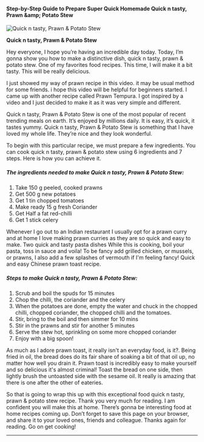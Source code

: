             

#### Step-by-Step Guide to Prepare Super Quick Homemade Quick n tasty, Prawn &amp;amp; Potato Stew

![Quick n tasty, Prawn &amp; Potato Stew](https://img-global.cpcdn.com/recipes/6bff41601e904e5a/751x532cq70/quick-n-tasty-prawn-potato-stew-recipe-main-photo.jpg)

**Quick n tasty, Prawn &amp; Potato Stew**

Hey everyone, I hope you’re having an incredible day today. Today, I’m gonna show you how to make a distinctive dish, quick n tasty, prawn & potato stew. One of my favorites food recipes. This time, I will make it a bit tasty. This will be really delicious.

I just showed my way of prawn recipe in this video. it may be usual method for some friends. i hope this video will be helpful for beginners started. I came up with another recipe called Prawn Tempura. I got inspired by a video and I just decided to make it as it was very simple and different.

Quick n tasty, Prawn & Potato Stew is one of the most popular of recent trending meals on earth. It’s enjoyed by millions daily. It is easy, it’s quick, it tastes yummy. Quick n tasty, Prawn & Potato Stew is something that I have loved my whole life. They’re nice and they look wonderful.

To begin with this particular recipe, we must prepare a few ingredients. You can cook quick n tasty, prawn & potato stew using 6 ingredients and 7 steps. Here is how you can achieve it.

##### The ingredients needed to make Quick n tasty, Prawn & Potato Stew:

1.  Take 150 g peeled, cooked prawns
2.  Get 500 g new potatoes
3.  Get 1 tin chopped tomatoes
4.  Make ready 15 g fresh Coriander
5.  Get Half a fat red-chilli
6.  Get 1 stick celery

Whenever I go out to an Indian restaurant I usually opt for a prawn curry and at home I love making prawn curries as they are so quick and easy to make. Two quick and tasty pasta dishes While this is cooking, boil your pasta, toss in sauce and voila! To be fancy add grilled chicken, or mussels, or prawns, I also add a few splashes of vermouth if I'm feeling fancy! Quick and easy Chinese prawn toast recipe.

##### Steps to make Quick n tasty, Prawn & Potato Stew:

1.  Scrub and boil the spuds for 15 minutes
2.  Chop the chilli, the coriander and the celery
3.  When the potatoes are done, empty the water and chuck in the chopped chilli, chopped coriander, the chopped chilli and the tomatoes.
4.  Stir, bring to the boil and then simmer for 10 mins
5.  Stir in the prawns and stir for another 5 minutes
6.  Serve the stew hot, sprinkling on some more chopped coriander
7.  Enjoy with a big spoon!

As much as I adore prawn toast, it really isn't an everyday food, is it?. Being fried in oil, the bread does do its fair share of soaking a bit of that oil up, no matter how well you drain it. Prawn toast is incredibly easy to make yourself and so delicious it's almost criminal! Toast the bread on one side, then lightly brush the untoasted side with the sesame oil. It really is amazing that there is one after the other of eateries.

So that is going to wrap this up with this exceptional food quick n tasty, prawn & potato stew recipe. Thank you very much for reading. I am confident you will make this at home. There’s gonna be interesting food at home recipes coming up. Don’t forget to save this page on your browser, and share it to your loved ones, friends and colleague. Thanks again for reading. Go on get cooking!

* * *